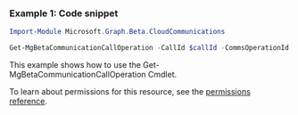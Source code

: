 ### Example 1: Code snippet

```powershellImport-Module Microsoft.Graph.Beta.CloudCommunications

Get-MgBetaCommunicationCallOperation -CallId $callId -CommsOperationId $commsOperationId
```
This example shows how to use the Get-MgBetaCommunicationCallOperation Cmdlet.
To learn about permissions for this resource, see the [permissions reference](/graph/permissions-reference).


